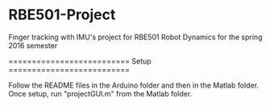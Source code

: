 # RBE501-Project
Finger tracking with IMU's project for RBE501 Robot Dynamics for the spring 2016 semester

========================== Setup ==========================

Follow the README files in the Arduino folder and then in the Matlab folder. Once setup, run "projectGUI.m" from the Matlab folder.
